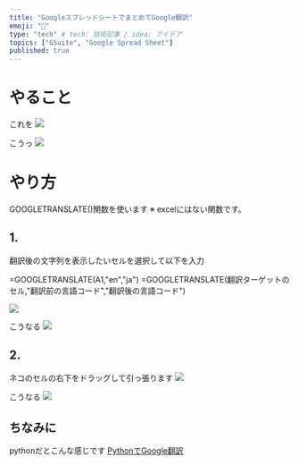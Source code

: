 ```yaml
---
title: "GoogleスプレッドシートでまとめてGoogle翻訳"
emoji: "📝"
type: "tech" # tech: 技術記事 / idea: アイデア
topics: ["GSuite", "Google Spread Sheet"]
published: true
---
```


# やること

これを
![](https://storage.googleapis.com/zenn-user-upload/2uf63k8ussi2w1n79bvljdusyr11)

こうっ
![](https://storage.googleapis.com/zenn-user-upload/xcivcng8sxkce65lfir8p24ha6et)

# やり方
GOOGLETRANSLATE()関数を使います
※ excelにはない関数です。

## 1.

翻訳後の文字列を表示したいセルを選択して以下を入力

=GOOGLETRANSLATE(A1,"en","ja")
=GOOGLETRANSLATE(翻訳ターゲットのセル,"翻訳前の言語コード","翻訳後の言語コード")

![](https://storage.googleapis.com/zenn-user-upload/yrkn1g4k4sfhqn4l9dd6ieiqkbzw)

こうなる
![](https://storage.googleapis.com/zenn-user-upload/keitorwsyen3fho6er35glhljvvk)

## 2.

ネコのセルの右下をドラッグして引っ張ります
![](https://storage.googleapis.com/zenn-user-upload/4js7y57npsmwnmb1xar8jppc2e8a)

こうなる
![](https://storage.googleapis.com/zenn-user-upload/87sf2gxfkxs1zohu5znvseorgauw)

## ちなみに
pythonだとこんな感じです
[PythonでGoogle翻訳](https://zenn.dev/komiya/articles/e493c97c8591823ac58c)